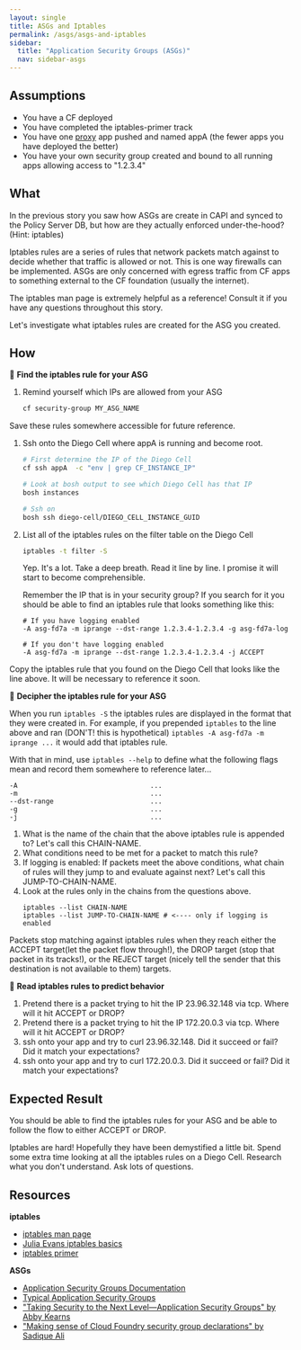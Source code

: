 ```yaml
---
layout: single
title: ASGs and Iptables
permalink: /asgs/asgs-and-iptables
sidebar:
  title: "Application Security Groups (ASGs)"
  nav: sidebar-asgs
---
```


## Assumptions
- You have a CF deployed
- You have completed the iptables-primer track
- You have one
  [proxy](https://github.com/cloudfoundry/cf-networking-release/tree/develop/src/example-apps/proxy)
  app pushed and named appA (the fewer apps you have deployed the better)
- You have your own security group created and bound to all running apps allowing access to "1.2.3.4"

## What
In the previous story you saw how ASGs are create in CAPI and synced to the
Policy Server DB, but how are they actually enforced under-the-hood?  (Hint:
iptables)

Iptables rules are a series of rules that network packets match against to
decide whether that traffic is allowed or not. This is one way firewalls can be
implemented.  ASGs are only concerned with egress traffic from CF apps to
something external to the CF foundation (usually the internet).

The iptables man page is extremely helpful as a reference! Consult it if you
have any questions throughout this story.

Let's investigate what iptables rules are created for the ASG you created.

## How

📝 **Find the iptables rule for your ASG**
1. Remind yourself which IPs are allowed from your ASG
   ```bash
   cf security-group MY_ASG_NAME
   ```
  Save these rules somewhere accessible for future reference.

1. Ssh onto the Diego Cell where appA is running and become root.
   ```bash
   # First determine the IP of the Diego Cell
   cf ssh appA  -c "env | grep CF_INSTANCE_IP"
   ```
   ```bash
   # Look at bosh output to see which Diego Cell has that IP
   bosh instances
   ```
   ```bash
   # Ssh on
   bosh ssh diego-cell/DIEGO_CELL_INSTANCE_GUID
   ```

1. List all of the iptables rules on the filter table on the Diego Cell
   ```bash
   iptables -t filter -S
   ```

   Yep. It's a lot.
   Take a deep breath.
   Read it line by line.
   I promise it will start to become comprehensible.

   Remember the IP that is in your security group?  If you search for it you
   should be able to find an iptables rule that looks something like this:

   ```
   # If you have logging enabled
   -A asg-fd7a -m iprange --dst-range 1.2.3.4-1.2.3.4 -g asg-fd7a-log

   # If you don't have logging enabled
   -A asg-fd7a -m iprange --dst-range 1.2.3.4-1.2.3.4 -j ACCEPT
   ```

Copy the iptables rule that you found on the Diego Cell that looks like the
line above. It will be necessary to reference it soon.

🤔 **Decipher the iptables rule for your ASG**

When you run `iptables -S` the iptables rules are displayed in the format that
they were created in. For example, if you prepended `iptables` to the line
above and ran (DON'T! this is hypothetical) `iptables -A
asg-fd7a -m iprange ...` it would add that iptables rule.

With that in mind, use `iptables --help` to define what the following flags
mean and record them somewhere to reference later...

```
-A                                 ...
-m                                 ...
--dst-range                        ...
-g                                 ...
-j                                 ...
```

1. What is the name of the chain that the above iptables rule is appended to?
   Let's call this CHAIN-NAME.
1. What conditions need to be met for a packet to match this rule?
1. If logging is enabled: If packets meet the above conditions, what chain of
   rules will they jump to and evaluate against next? Let's call this
   JUMP-TO-CHAIN-NAME.
1. Look at the rules only in the chains from the questions above.
   ```
   iptables --list CHAIN-NAME
   iptables --list JUMP-TO-CHAIN-NAME # <---- only if logging is enabled
   ```
Packets stop matching against iptables rules when they reach either the ACCEPT
target(let the packet flow through!), the DROP target (stop that packet in its
tracks!), or the REJECT target (nicely tell the sender that this destination is
not available to them) targets.

🤔 **Read iptables rules to predict behavior**
1. Pretend there is a packet trying to hit the IP 23.96.32.148 via tcp. Where will it hit ACCEPT or DROP?
1. Pretend there is a packet trying to hit the IP 172.20.0.3 via tcp. Where will it hit ACCEPT or DROP?
1. ssh onto your app and try to curl 23.96.32.148. Did it succeed or fail? Did it match your expectations?
1. ssh onto your app and try to curl 172.20.0.3. Did it succeed or fail? Did it match your expectations?

## Expected Result
You should be able to find the iptables rules for your ASG and be
able to follow the flow to either ACCEPT or DROP.

Iptables are hard! Hopefully they have been demystified a little bit.  Spend
some extra time looking at all the iptables rules on a Diego Cell. Research
what you don't understand. Ask lots of questions.

## Resources
**iptables**
* [iptables man page](http://ipset.netfilter.org/iptables.man.html)
* [Julia Evans iptables basics](https://jvns.ca/blog/2017/06/07/iptables-basics/)
* [iptables primer](https://danielmiessler.com/study/iptables/)

**ASGs**
* [Application Security Groups Documentation](https://docs.cloudfoundry.org/adminguide/app-sec-groups.html)
* [Typical Application Security Groups](https://docs.cloudfoundry.org/adminguide/app-sec-groups.html#typical-groups)
* ["Taking Security to the Next Level—Application Security Groups" by Abby Kearns](https://blog.pivotal.io/pivotal-cloud-foundry/products/taking-security-to-the-next-level-application-security-groups)
* ["Making sense of Cloud Foundry security group declarations" by Sadique Ali](https://sdqali.in/blog/2015/05/21/making-sense-of-cloud-foundry-security-group-declarations/)
